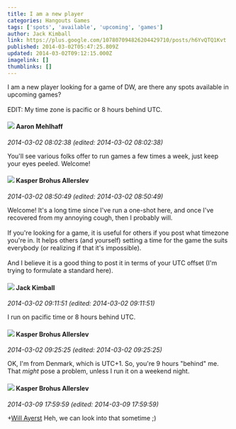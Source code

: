 ```yaml
---
title: I am a new player
categories: Hangouts Games
tags: ['spots', 'available', 'upcoming', 'games']
author: Jack Kimball
link: https://plus.google.com/107807094826204429710/posts/h6YvQTQ1Kvt
published: 2014-03-02T05:47:25.809Z
updated: 2014-03-02T09:12:15.000Z
imagelink: []
thumblinks: []
---
```


I am a new player looking for a game of DW, are there any spots available in upcoming games?<br /><br />EDIT: My time zone is pacific or 8 hours behind UTC.
<div id='comment z12qynuaenqfxrqzj04chhoa4py1vxjgrno0k'>
  <h4><img src='{{site.baseurl}}//images/avatars/104596942949609710595_photo.jpg'> Aaron Mehlhaff</h4>
      <p><cite>2014-03-02 08:02:38 (edited: 2014-03-02 08:02:38)</cite></p>
        <p>You&#39;ll see various folks offer to run games a few times a week, just keep your eyes peeled. Welcome!</p>
</div>
        

<div id='comment z12qynuaenqfxrqzj04chhoa4py1vxjgrno0k'>
  <h4><img src='{{site.baseurl}}//images/avatars/110937611143261107555_photo.jpg'> Kasper Brohus Allerslev</h4>
      <p><cite>2014-03-02 08:50:49 (edited: 2014-03-02 08:50:49)</cite></p>
        <p>Welcome! It&#39;s a long time since I&#39;ve run a one-shot here, and once I&#39;ve recovered from my annoying cough, then I probably will.<br /><br />If you&#39;re looking for a game, it is useful for others if you post what timezone you&#39;re in. It helps others (and yourself) setting a time for the game the suits everybody (or realizing if that it&#39;s impossible).<br /><br />And I believe it is a good thing to post it in terms of your UTC offset (I&#39;m trying to formulate a standard here).</p>
</div>
        

<div id='comment z12qynuaenqfxrqzj04chhoa4py1vxjgrno0k'>
  <h4><img src='{{site.baseurl}}//images/avatars/107807094826204429710_photo.jpg'> Jack Kimball</h4>
      <p><cite>2014-03-02 09:11:51 (edited: 2014-03-02 09:11:51)</cite></p>
        <p>I run on pacific time or 8 hours behind UTC.</p>
</div>
        

<div id='comment z12qynuaenqfxrqzj04chhoa4py1vxjgrno0k'>
  <h4><img src='{{site.baseurl}}//images/avatars/110937611143261107555_photo.jpg'> Kasper Brohus Allerslev</h4>
      <p><cite>2014-03-02 09:25:25 (edited: 2014-03-02 09:25:25)</cite></p>
        <p>OK, I&#39;m from Denmark, which is UTC+1. So, you&#39;re 9 hours &quot;behind&quot; me. That <i>might</i> pose a problem, unless I run it on a weekend night.</p>
</div>
        

<div id='comment z12qynuaenqfxrqzj04chhoa4py1vxjgrno0k'>
  <h4><img src='{{site.baseurl}}//images/avatars/110937611143261107555_photo.jpg'> Kasper Brohus Allerslev</h4>
      <p><cite>2014-03-09 17:59:59 (edited: 2014-03-09 17:59:59)</cite></p>
        <p><span class="proflinkWrapper"><span class="proflinkPrefix">+</span><a class="proflink" href="https://plus.google.com/105222694688883539479" oid="105222694688883539479">Will Ayerst</a></span> Heh, we can look into that sometime ;)</p>
</div>
        